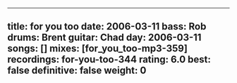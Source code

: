 
---
title: for you too
date: 2006-03-11
bass:	Rob
drums:	Brent
guitar:	Chad
day: 2006-03-11
songs: []
mixes: [for_you_too-mp3-359]
recordings: for-you-too-344
rating: 6.0
best: false
definitive: false
weight: 0
---
